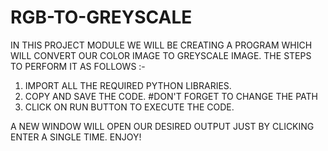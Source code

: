 # RGB-TO-GREYSCALE

IN THIS PROJECT MODULE WE WILL BE CREATING A PROGRAM WHICH WILL CONVERT OUR COLOR IMAGE TO GREYSCALE IMAGE. THE STEPS TO PERFORM IT AS FOLLOWS :-
1) IMPORT ALL THE REQUIRED PYTHON LIBRARIES.
2) COPY AND SAVE THE CODE. #DON'T FORGET TO CHANGE THE PATH
3) CLICK ON RUN BUTTON TO EXECUTE THE CODE.

A NEW WINDOW WILL OPEN OUR DESIRED OUTPUT JUST BY CLICKING ENTER A SINGLE TIME. ENJOY!
